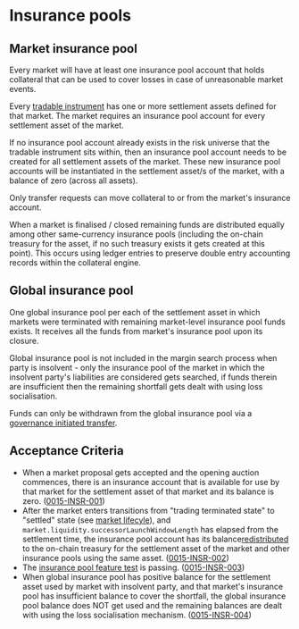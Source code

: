 # Insurance pools

## Market insurance pool

Every market will have at least one insurance pool account that holds collateral that can be used to cover losses in case of unreasonable market events.

Every [tradable instrument](./0001-MKTF-market_framework.md) has one or more settlement assets defined for that market. The market requires an insurance pool account for every settlement asset of the market.

If no insurance pool account already exists in the risk universe that the tradable instrument sits within, then an insurance pool account needs to be created for all settlement assets of the market. These new insurance pool accounts will be instantiated in the settlement asset/s of the market, with a balance of zero (across all assets).

Only transfer requests can move collateral to or from the market's insurance account.

When a market is finalised / closed remaining funds are distributed equally among other same-currency insurance pools (including the on-chain treasury for the asset, if no such treasury exists it gets created at this point). This occurs using ledger entries to preserve double entry accounting records within the collateral engine.

## Global insurance pool

One global insurance pool per each of the settlement asset in which markets were terminated with remaining market-level insurance pool funds exists. It receives all the funds from market's insurance pool upon its closure.

Global insurance pool is not included in the margin search process when party is insolvent - only the insurance pool of the market in which the insolvent party's liabilities are considered gets searched, if funds therein are insufficient then the remaining shortfall gets dealt with using loss socialisation.

Funds can only be withdrawn from the global insurance pool via a [governance initiated transfer](./0028-GOVE-governance.md).

## Acceptance Criteria

- When a market proposal gets accepted and the opening auction commences, there is an insurance account that is available for use by that market for the settlement asset of that market and its balance is zero. (<a name="0015-INSR-001" href="#0015-INSR-001">0015-INSR-001</a>)
- After the market enters transitions from "trading terminated state" to "settled" state (see [market lifecyle](0043-MKTL-market_lifecycle.md)), and `market.liquidity.successorLaunchWindowLength` has elapsed from the settlement time, the insurance pool account has its balance[redistributed](./0015-INSR-market_insurance_pool_collateral.md) to the on-chain treasury for the settlement asset of the market and other insurance pools using the same asset. (<a name="0015-INSR-002" href="#0015-INSR-002">0015-INSR-002</a>)
- The [insurance pool feature test](https://github.com/vegaprotocol/vega/blob/develop/core/integration/features/verified/0015-INSR-insurance_pool_balance_test.feature) is passing. (<a name="0015-INSR-003" href="#0015-INSR-003">0015-INSR-003</a>)
- When global insurance pool has positive balance for the settlement asset used by market with insolvent party, and that market's insurance pool has insufficient balance to cover the shortfall, the global insurance pool balance does NOT get used and the remaining balances are dealt with using the loss socialisation mechanism. (<a name="0015-INSR-004" href="#0015-INSR-004">0015-INSR-004</a>)